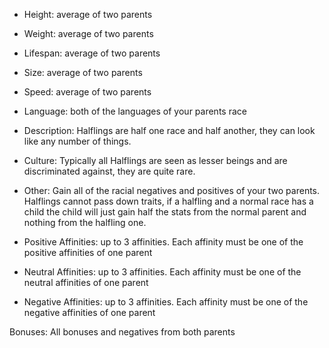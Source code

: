 - Height: average of two parents
    
- Weight: average of two parents
    
- Lifespan: average of two parents
    
- Size: average of two parents
    
- Speed: average of two parents
    
- Language: both of the languages of your parents race
    
- Description: Halflings are half one race and half another, they can look like any number of things. 
    
- Culture: Typically all Halflings are seen as lesser beings and are discriminated against, they are quite rare. 
    
- Other: Gain all of the racial negatives and positives of your two parents. Halflings cannot pass down traits, if a halfling and a normal race has a child the child will just gain half the stats from the normal parent and nothing from the halfling one. 
    
- Positive Affinities: up to 3 affinities. Each affinity must be one of the positive affinities of one parent
    
- Neutral Affinities: up to 3 affinities. Each affinity must be one of the neutral affinities of one parent
    
- Negative Affinities: up to 3 affinities. Each affinity must be one of the negative affinities of one parent
    

Bonuses: All bonuses and negatives from both parents